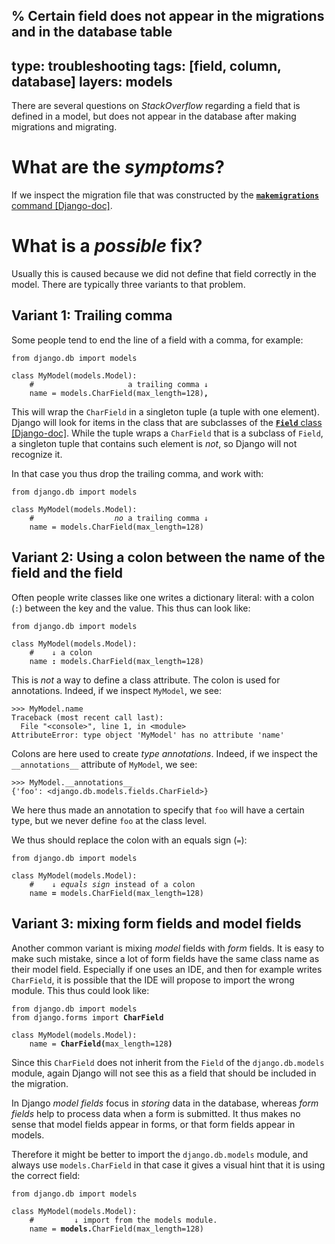 % Certain field does not appear in the migrations and in the database table
---
type: troubleshooting
tags: [field, column, database]
layers: models
---

There are several questions on *StackOverflow* regarding a field that is defined in a model, but does not appear in the database
after making migrations and migrating.

# What are the *symptoms*?

If we inspect the migration file that was constructed by the [**`makemigrations`** command [Django-doc]](https://docs.djangoproject.com/en/dev/ref/django-admin/#django-admin-makemigrations).

# What is a *possible* fix?

Usually this is caused because we did not define that field correctly in the model. There are typically three variants to that problem.

## Variant 1: Trailing comma

Some people tend to end the line of a field with a comma, for example:

<pre class="python"><code>from django.db import models

class MyModel(models.Model):
    #                     a trailing comma &downarrow;
    name = models.CharField(max_length=128)<b>,</b></code></pre>

This will wrap the `CharField` in a singleton tuple (a tuple with one element).
Django will look for items in the class that are subclasses of the [**`Field`** class [Django-doc]](https://docs.djangoproject.com/en/3.2/ref/models/fields/#field-options). While the tuple wraps a `CharField` that is a subclass of `Field`,
a singleton tuple that contains such element is *not*, so Django will not recognize it.

In that case you thus drop the trailing comma, and work with:

<pre class="python"><code>from django.db import models

class MyModel(models.Model):
    #                  <i>no</i> a trailing comma &downarrow;
    name = models.CharField(max_length=128)</code></pre>


## Variant 2: Using a colon between the name of the field and the field

Often people write classes like one writes a dictionary literal: with a colon (`:`) between the key
and the value. This thus can look like:

<pre class="python"><code>from django.db import models

class MyModel(models.Model):
    #    &downarrow; a colon
    name <b>:</b> models.CharField(max_length=128)</code></pre>

This is *not* a way to define a class attribute. The colon is used for annotations. Indeed, if we
inspect `MyModel`, we see:

```pycon
>>> MyModel.name
Traceback (most recent call last):
  File "<console>", line 1, in <module>
AttributeError: type object 'MyModel' has no attribute 'name'
```

Colons are here used to create *type annotations*. Indeed, if we inspect the `__annotations__` attribute
of `MyModel`, we see:

```
>>> MyModel.__annotations__
{'foo': <django.db.models.fields.CharField>}
```

We here thus made an annotation to specify that `foo` will have a certain type, but we never define `foo`
at the class level.

We thus should replace the colon with an equals sign (`=`):

<pre class="python"><code>from django.db import models

class MyModel(models.Model):
    #    &downarrow; <i>equals sign</i> instead of a colon
    name <b>=</b> models.CharField(max_length=128)</code></pre>

## Variant 3: mixing form fields and model fields

Another common variant is mixing *model* fields with *form* fields. It is easy to make such mistake,
since a lot of form fields have the same class name as their model field. Especially if one uses an
IDE, and then for example writes `CharField`, it is possible that the IDE will propose to import
the wrong module. This thus could look like:

<pre class="python"><code>from django.db import models
from django.forms import <b>CharField</b>

class MyModel(models.Model):
    name = <b>CharField(</b>max_length=128<b>)</b></code></pre>

Since this `CharField` does not inherit from the `Field` of the `django.db.models` module, again
Django will not see this as a field that should be included in the migration.

In Django *model fields* focus in *storing* data in the database, whereas *form fields* help
to process data when a form is submitted. It thus makes no sense that model fields appear in forms,
or that form fields appear in models.

Therefore it might be better to import the `django.db.models` module, and always use `models.CharField`
in that case it gives a visual hint that it is using the correct field:

<pre class="python"><code>from django.db import models

class MyModel(models.Model):
    #         &downarrow; import from the models module.
    name = <b>models.</b>CharField(max_length=128)</code></pre>
